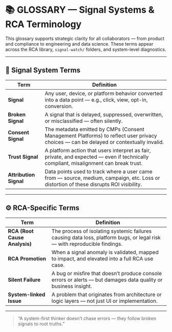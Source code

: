 # 📚 GLOSSARY — Signal Systems & RCA Terminology

This glossary supports strategic clarity for all collaborators — from product and compliance to engineering and data science. These terms appear across the RCA library, `signal-watch/` folders, and system-level diagnostics.

---

## 🔁 Signal System Terms

| Term              | Definition                                                                 |
|-------------------|---------------------------------------------------------------------------|
| **Signal**        | Any user, device, or platform behavior converted into a data point — e.g., click, view, opt-in, conversion. |
| **Broken Signal** | A signal that is delayed, suppressed, overwritten, or misclassified — often silently. |
| **Consent Signal**| The metadata emitted by CMPs (Consent Management Platforms) to reflect user privacy choices — can be delayed or contextually invalid. |
| **Trust Signal**  | A platform action that users interpret as fair, private, and expected — even if technically compliant, misalignment can break trust. |
| **Attribution Signal** | Data points used to track where a user came from — source, medium, campaign, etc. Loss or distortion of these disrupts ROI visibility. |

---

## ⚙️ RCA-Specific Terms

| Term               | Definition                                                                 |
|--------------------|----------------------------------------------------------------------------|
| **RCA (Root Cause Analysis)** | The process of isolating systemic failures causing data loss, platform bugs, or legal risk — with reproducible findings. |
| **RCA Promotion**  | When a signal anomaly is validated, mapped to impact, and elevated into a full RCA use case. |
| **Silent Failure** | A bug or misfire that doesn’t produce console errors or alerts — but damages data quality or business insight. |
| **System-linked Issue** | A problem that originates from architecture or logic layers — not just UI or implementation. |

---

> “A system-first thinker doesn’t chase errors — they follow broken signals to root truths.”

